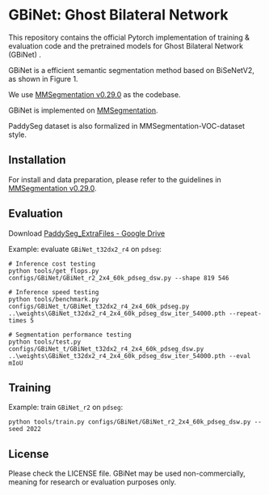 # GBiNet: Ghost Bilateral Network

This repository contains the official Pytorch implementation of training & evaluation code and the pretrained models for Ghost Bilateral Network (GBiNet) .

GBiNet is a efficient semantic segmentation method based on BiSeNetV2, as shown in Figure 1.


We use [MMSegmentation v0.29.0](https://github.com/open-mmlab/mmsegmentation/tree/v0.29.0) as the codebase.

GBiNet is implemented on [MMSegmentation](https://github.com/open-mmlab/mmsegmentation/tree/master/configs/segformer). 

PaddySeg dataset is also formalized in MMSegmentation-VOC-dataset style.

## Installation

For install and data preparation, please refer to the guidelines in [MMSegmentation v0.29.0](https://github.com/open-mmlab/mmsegmentation/tree/v0.29.0).

## Evaluation

Download [PaddySeg_ExtraFiles - Google Drive](https://drive.google.com/drive/folders/1NnFOPRP20jvi3EHetyB1fUaqo4c4aJqQ?usp=sharing)

Example: evaluate ```GBiNet_t32dx2_r4``` on ```pdseg```:

```shell
# Inference cost testing 
python tools/get_flops.py configs/GBiNet/GBiNet_r2_2x4_60k_pdseg_dsw.py --shape 819 546

# Inference speed testing
python tools/benchmark.py configs/GBiNet_t/GBiNet_t32dx2_r4_2x4_60k_pdseg.py ..\weights\GBiNet_t32dx2_r4_2x4_60k_pdseg_dsw_iter_54000.pth --repeat-times 5

# Segmentation performance testing
python tools/test.py configs/GBiNet_t/GBiNet_t32dx2_r4_2x4_60k_pdseg_dsw.py ..\weights\GBiNet_t32dx2_r4_2x4_60k_pdseg_dsw_iter_54000.pth --eval mIoU
```

## Training

Example: train ```GBiNet_r2``` on ```pdseg```:

```shell
python tools/train.py configs/GBiNet/GBiNet_r2_2x4_60k_pdseg_dsw.py --seed 2022
```

## License

Please check the LICENSE file. GBiNet may be used non-commercially, meaning for research or evaluation purposes only. 
